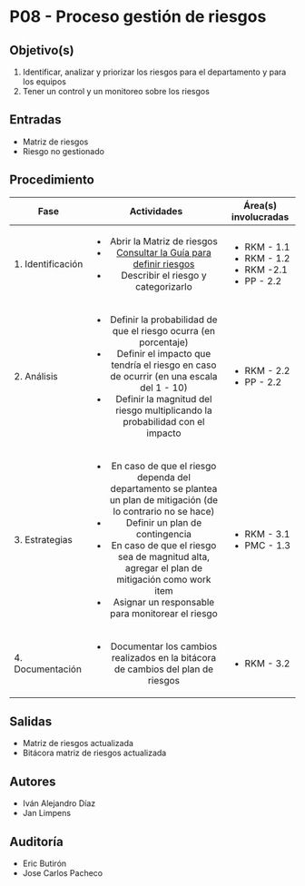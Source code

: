 
# P08 - Proceso gestión de riesgos

## Objetivo(s)

1. Identificar, analizar y priorizar los riesgos para el departamento y para los equipos
2. Tener un control y un monitoreo sobre los riesgos

## Entradas

- Matriz de riesgos
- Riesgo no gestionado

## Procedimiento


| Fase |   Actividades   | Área(s) involucradas |
|------|:---------------:|--------------------|
| 1. Identificación | <ul><li>Abrir la Matriz de riesgos</li><li> [Consultar la Guía para definir riesgos](G06-guia-definicion-riesgos) </li><li>Describir el riesgo y categorizarlo</li></ul> |<ul><li>RKM - 1.1</li><li>RKM - 1.2</li><li>RKM -2.1</li> <li>PP - 2.2</li><ul> |
| 2. Análisis | <ul><li>Definir  la probabilidad de que el riesgo ocurra (en porcentaje) </li><li> Definir el impacto que tendría el riesgo en caso de ocurrir (en una escala del 1 - 10) </li><li> Definir la magnitud del riesgo multiplicando la probabilidad con el impacto </li></ul> | <ul><li>RKM - 2.2</li><li>PP - 2.2</li><ul> |
| 3. Estrategias | <ul><li> En caso de que el riesgo dependa del departamento se plantea un plan de mitigación (de lo contrario no se hace)</li><li> Definir un plan de contingencia </li><li> En caso de que el riesgo sea de magnitud alta, agregar el plan de mitigación como work item </li><li>Asignar un responsable para monitorear el riesgo </li></ul> | <ul><li>RKM - 3.1</li><li>PMC - 1.3</li><ul> |
|4. Documentación| <ul><li> Documentar los cambios realizados en la bitácora de cambios del plan de riesgos | <ul><li>RKM - 3.2</li><ul> |

## Salidas

- Matriz de riesgos actualizada
- Bitácora matriz de riesgos actualizada

## Autores


- Iván Alejandro Díaz 
- Jan Limpens

## Auditoría

- Eric Butirón
- Jose Carlos Pacheco


